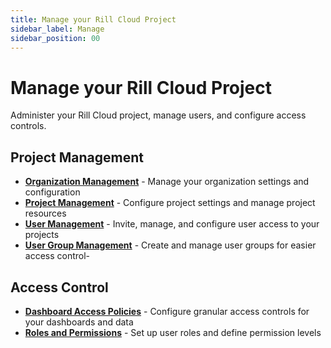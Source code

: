 ```yaml
---
title: Manage your Rill Cloud Project
sidebar_label: Manage
sidebar_position: 00
---
```


# Manage your Rill Cloud Project

Administer your Rill Cloud project, manage users, and configure access controls.

## Project Management

- **[Organization Management](/manage/organization-management)** - Manage your organization settings and configuration
- **[Project Management](/manage/project-management)** - Configure project settings and manage project resources
- **[User Management](/manage/user-management)** - Invite, manage, and configure user access to your projects
- **[User Group Management](/manage/usergroup-management)** - Create and manage user groups for easier access control-

## Access Control

- **[Dashboard Access Policies](/manage/security)** - Configure granular access controls for your dashboards and data
- **[Roles and Permissions](/manage/roles-permissions)** - Set up user roles and define permission levels


